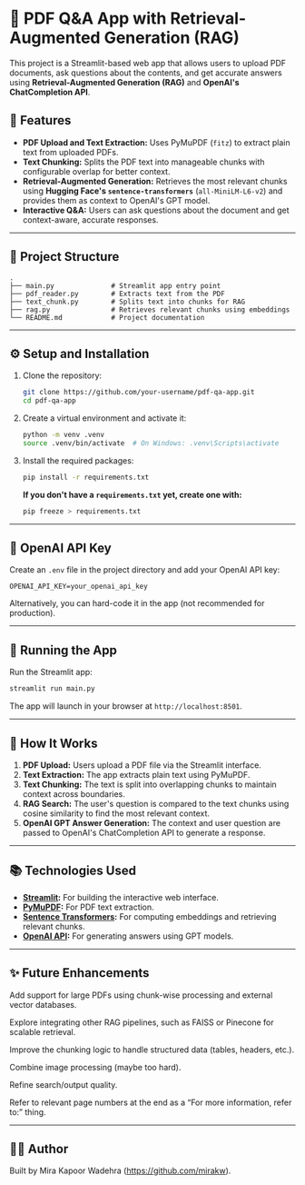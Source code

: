 # 📄 PDF Q&A App with Retrieval-Augmented Generation (RAG)

This project is a Streamlit-based web app that allows users to upload PDF documents, ask questions about the contents, and get accurate answers using **Retrieval-Augmented Generation (RAG)** and **OpenAI's ChatCompletion API**.

## 🚀 Features
- **PDF Upload and Text Extraction:** Uses PyMuPDF (`fitz`) to extract plain text from uploaded PDFs.
- **Text Chunking:** Splits the PDF text into manageable chunks with configurable overlap for better context.
- **Retrieval-Augmented Generation:** Retrieves the most relevant chunks using **Hugging Face's `sentence-transformers`** (`all-MiniLM-L6-v2`) and provides them as context to OpenAI's GPT model.
- **Interactive Q&A:** Users can ask questions about the document and get context-aware, accurate responses.

---

## 📂 Project Structure
```
.
├── main.py              # Streamlit app entry point
├── pdf_reader.py        # Extracts text from the PDF
├── text_chunk.py        # Splits text into chunks for RAG
├── rag.py               # Retrieves relevant chunks using embeddings
└── README.md            # Project documentation
```

---

## ⚙️ Setup and Installation
1. Clone the repository:
   ```bash
   git clone https://github.com/your-username/pdf-qa-app.git
   cd pdf-qa-app
   ```

2. Create a virtual environment and activate it:
   ```bash
   python -m venv .venv
   source .venv/bin/activate  # On Windows: .venv\Scripts\activate
   ```

3. Install the required packages:
   ```bash
   pip install -r requirements.txt
   ```

   **If you don't have a `requirements.txt` yet, create one with:**
   ```bash
   pip freeze > requirements.txt
   ```

---

## 🔑 OpenAI API Key
Create an `.env` file in the project directory and add your OpenAI API key:
```
OPENAI_API_KEY=your_openai_api_key
```

Alternatively, you can hard-code it in the app (not recommended for production).

---

## 🏃️ Running the App
Run the Streamlit app:
```bash
streamlit run main.py
```

The app will launch in your browser at `http://localhost:8501`.

---

## 🔧 How It Works
1. **PDF Upload:** Users upload a PDF file via the Streamlit interface.
2. **Text Extraction:** The app extracts plain text using PyMuPDF.
3. **Text Chunking:** The text is split into overlapping chunks to maintain context across boundaries.
4. **RAG Search:** The user's question is compared to the text chunks using cosine similarity to find the most relevant context.
5. **OpenAI GPT Answer Generation:** The context and user question are passed to OpenAI's ChatCompletion API to generate a response.

---

## 📚 Technologies Used
- **[Streamlit](https://streamlit.io/):** For building the interactive web interface.
- **[PyMuPDF](https://pymupdf.readthedocs.io/en/latest/):** For PDF text extraction.
- **[Sentence Transformers](https://www.sbert.net/):** For computing embeddings and retrieving relevant chunks.
- **[OpenAI API](https://platform.openai.com/docs/):** For generating answers using GPT models.

---

## ✨ Future Enhancements

Add support for large PDFs using chunk-wise processing and external vector databases.

Explore integrating other RAG pipelines, such as FAISS or Pinecone for scalable retrieval.

Improve the chunking logic to handle structured data (tables, headers, etc.).

Combine image processing (maybe too hard).

Refine search/output quality.

Refer to relevant page numbers at the end as a “For more information, refer to:” thing.

---

## 👨‍💻 Author
Built by Mira Kapoor Wadehra (https://github.com/mirakw).

